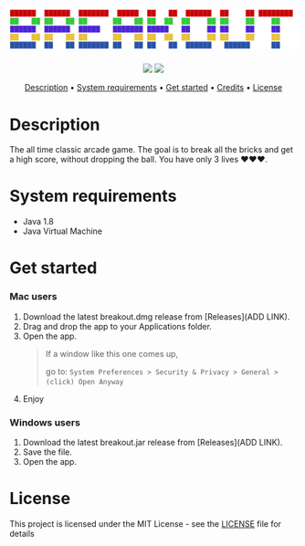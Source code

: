 # ![](src/readme_src/logo.png)

<p align="center"">
    <a align="center""><img src="https://img.shields.io/packagist/l/doctrine/orm.svg"></a>
    <a align="center"" href="https://georgelivas.github.io"><img src="https://img.shields.io/badge/Visit%20my-Blog-brightgreen.svg"></a>
</p>
<p align="center">
  <a href="#description">Description</a> •
  <a href="#system-requirements">System requirements</a> •
  <a href="#get-started">Get started</a> •
  <a href="#credits">Credits</a> •
  <a href="#license">License</a>
</p>

# Description
The all time classic arcade game. The goal is to break all the bricks and get a high score, without dropping the ball. You have only 3 lives ❤❤❤.

# System requirements

* Java 1.8 
* Java Virtual Machine

# Get started

### Mac users
1. Download the latest breakout.dmg release from [Releases](ADD LINK).
2. Drag and drop the app to your Applications folder.
3. Open the app.
    >If a window like this one comes up,
    >
    >go to:
    ``
    System Preferences > Security & Privacy > General > (click) Open Anyway
    ``
4. Enjoy
### Windows users
1. Download the latest breakout.jar release from [Releases](ADD LINK).
2. Save the file.
3. Open the app.

# License
This project is licensed under the MIT License - see the [LICENSE](https://github.com/georgelivas/breakout/blob/master/LICENSE) file for details